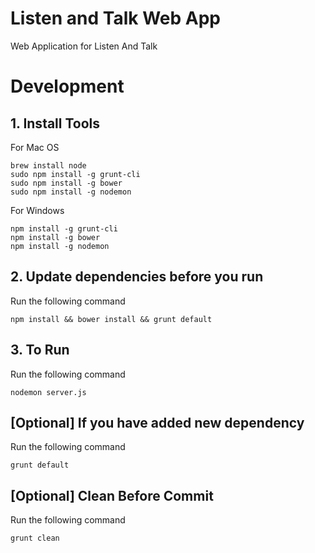 # Listen and Talk Web App
Web Application for Listen And Talk

# Development
## 1. Install Tools

For Mac OS
```
brew install node
sudo npm install -g grunt-cli
sudo npm install -g bower
sudo npm install -g nodemon
```

For Windows
```
npm install -g grunt-cli
npm install -g bower
npm install -g nodemon
```

## 2. Update dependencies before you run
Run the following command
```
npm install && bower install && grunt default
```

## 3. To Run
Run the following command
```
nodemon server.js
```

## [Optional] If you have added new dependency
Run the following command
```
grunt default
```

## [Optional] Clean Before Commit
Run the following command
```
grunt clean
```
